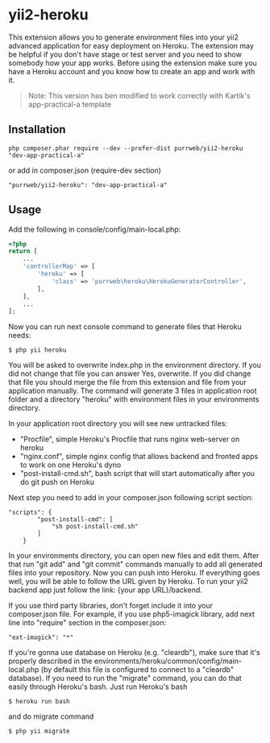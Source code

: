# yii2-heroku


This extension allows you to generate environment files into your yii2 advanced application for easy deployment on Heroku. The extension may be helpful if you don't have stage or test server and you need to show somebody how your app works. Before using the extension make sure you have a Heroku account and you know how to create an app and work with it.

> Note: This version has ben modified to work correctly with Kartik's app-practical-a template

## Installation

    php composer.phar require --dev --prefer-dist purrweb/yii2-heroku "dev-app-practical-a"
or add in composer.json (require-dev section)

    "purrweb/yii2-heroku": "dev-app-practical-a"

## Usage

Add the following in console/config/main-local.php:

```php
<?php
return [
	...
    'controllerMap' => [
        'heroku' => [
            'class' => 'purrweb\heroku\HerokuGeneratorController',
        ],
    ],
	...
];
```

Now you can run next console command to generate files that Heroku needs:

    $ php yii heroku

You will be asked to overwrite index.php in the environment directory. If you did not change that file you can answer Yes, overwrite. If you did change that file you should merge the file from this extension and file from your application manually. The command will generate 3 files in application root folder and a directory "heroku" with environment files in your environments directory.

In your application root directory you will see new untracked files:

* "Procfile", simple Heroku's Procfile that runs nginx web-server on heroku
* "nginx.conf", simple nginx config that allows backend and fronted apps to work on one Heroku's dyno
* "post-install-cmd.sh", bash script that will start automatically after you do git push on Heroku

Next step you need to add in your composer.json following script section:

```
"scripts": {
        "post-install-cmd": [
            "sh post-install-cmd.sh"
        ]
    }
```

In your environments directory, you can open new files and edit them. After that run "git add" and "git commit" commands manually to add all generated files into your repository. Now you can push into Heroku. If everything goes well, you will be able to follow the URL given by Heroku. To run your yii2 backend app just follow the link: {your app URL}/backend.

If you use third party libraries, don't forget include it into your composer.json file. For example, if you use php5-imagick library, add next line into "require" section in the composer.json:

```
"ext-imagick": "*"
```

If you're gonna use database on Heroku (e.g. "cleardb"), make sure that it's properly described in the environments/heroku/common/config/main-local.php (by default this file is configured to connect to a "cleardb" database). If you need to run the "migrate" command, you can do that easily through Heroku's bash. Just run Heroku's bash

    $ heroku run bash

and do migrate command

    $ php yii migrate

